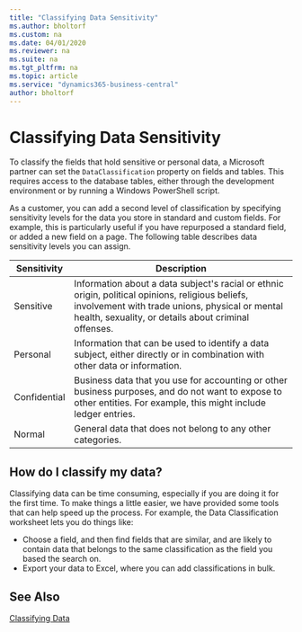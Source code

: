 ```yaml
---
title: "Classifying Data Sensitivity"
ms.author: bholtorf
ms.custom: na
ms.date: 04/01/2020
ms.reviewer: na
ms.suite: na
ms.tgt_pltfrm: na
ms.topic: article
ms.service: "dynamics365-business-central"
author: bholtorf
---
```


# Classifying Data Sensitivity
To classify the fields that hold sensitive or personal data, a Microsoft partner can set the ```DataClassification``` property on fields and tables. This requires access to the database tables, either through the development environment or by running a Windows PowerShell script.  

As a customer, you can add a second level of classification by specifying sensitivity levels for the data you store in standard and custom fields. For example, this is particularly useful if you have repurposed a standard field, or added a new field on a page. The following table describes data sensitivity levels you can assign.

|Sensitivity|Description|
|----|----|
|Sensitive | Information about a data subject's racial or ethnic origin, political opinions, religious beliefs, involvement with trade unions, physical or mental health, sexuality, or details about criminal offenses. |
|Personal | Information that can be used to identify a data subject, either directly or in combination with other data or information.|
|Confidential | Business data that you use for accounting or other business purposes, and do not want to expose to other entities. For example, this might include ledger entries.|
|Normal | General data that does not belong to any other categories.|

## How do I classify my data?
Classifying data can be time consuming, especially if you are doing it for the first time. To make things a little easier, we have provided some tools that can help speed up the process. For example, the Data Classification worksheet lets you do things like:  

* Choose a field, and then find fields that are similar, and are likely to contain data that belongs to the same classification as the field you based the search on.  
* Export your data to Excel, where you can add classifications in bulk.  

## See Also
[Classifying Data](devenv-classifying-data.md)
